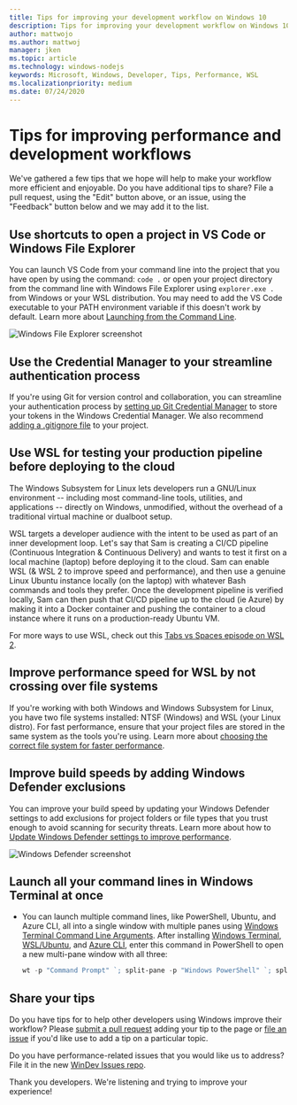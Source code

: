 ```yaml
---
title: Tips for improving your development workflow on Windows 10
description: Tips for improving your development workflow on Windows 10.
author: mattwojo 
ms.author: mattwoj 
manager: jken
ms.topic: article
ms.technology: windows-nodejs
keywords: Microsoft, Windows, Developer, Tips, Performance, WSL
ms.localizationpriority: medium
ms.date: 07/24/2020
---
```


# Tips for improving performance and development workflows

We've gathered a few tips that we hope will help to make your workflow more efficient and enjoyable. Do you have additional tips to share? File a pull request, using the "Edit" button above, or an issue, using the "Feedback" button below and we may add it to the list.

## Use shortcuts to open a project in VS Code or Windows File Explorer

You can launch VS Code from your command line into the project that you have open by using the command: `code .` or open your project directory from the command line with Windows File Explorer using `explorer.exe .` from Windows or your WSL distribution. You may need to add the VS Code executable to your PATH environment variable if this doesn't work by default. Learn more about [Launching from the Command Line](https://code.visualstudio.com/docs/editor/command-line#_launching-from-command-line).

![Windows File Explorer screenshot](../images/wsl-file-explorer.png)

## Use the Credential Manager to your streamline authentication process

If you're using Git for version control and collaboration, you can streamline your authentication process by [setting up Git Credential Manager](/windows/wsl/tutorials/wsl-git#git-credential-manager-setup) to store your tokens in the Windows Credential Manager. We also recommend [adding a .gitignore file](/windows/wsl/tutorials/wsl-git#adding-a-git-ignore-file) to your project.

## Use WSL for testing your production pipeline before deploying to the cloud

The Windows Subsystem for Linux lets developers run a GNU/Linux environment -- including most command-line tools, utilities, and applications -- directly on Windows, unmodified, without the overhead of a traditional virtual machine or dualboot setup.

WSL targets a developer audience with the intent to be used as part of an inner development loop. Let's say that Sam is creating a CI/CD pipeline (Continuous Integration & Continuous Delivery) and wants to test it first on a local machine (laptop) before deploying it to the cloud. Sam can enable WSL (& WSL 2 to improve speed and performance), and then use a genuine Linux Ubuntu instance locally (on the laptop) with whatever Bash commands and tools they prefer. Once the development pipeline is verified locally, Sam can then push that CI/CD pipeline up to the cloud (ie Azure) by making it into a Docker container and pushing the container to a cloud instance where it runs on a production-ready Ubuntu VM.

For more ways to use WSL, check out this [Tabs vs Spaces episode on WSL 2](https://channel9.msdn.com/Shows/Tabs-vs-Spaces/WSL2-Code-faster-on-the-Windows-Subsystem-for-Linux).

## Improve performance speed for WSL by not crossing over file systems

If you're working with both Windows and Windows Subsystem for Linux, you have two file systems installed: NTSF (Windows) and WSL (your Linux distro). For fast performance, ensure that your project files are stored in the same system as the tools you're using. Learn more about [choosing the correct file system for faster performance](/windows/wsl/compare-versions#use-the-linux-file-system-for-faster-performance).

## Improve build speeds by adding Windows Defender exclusions

You can improve your build speed by updating your Windows Defender settings to add exclusions for project folders or file types that you trust enough to avoid scanning for security threats. Learn more about how to [Update Windows Defender settings to improve performance](../android/defender-settings.md).

![Windows Defender screenshot](../images/windows-defender-exclusions.png)

## Launch all your command lines in Windows Terminal at once

* You can launch multiple command lines, like PowerShell, Ubuntu, and Azure CLI, all into a single window with multiple panes using [Windows Terminal Command Line Arguments](/windows/terminal/command-line-arguments?tabs=powershell#multiple-panes). After installing [Windows Terminal](/windows/terminal/get-started), [WSL/Ubuntu](/windows/wsl/install-win10), and [Azure CLI](/cli/azure/install-azure-cli?view=azure-cli-latest), enter this command in PowerShell to open a new multi-pane window with all three:

    ```powershell
    wt -p "Command Prompt" `; split-pane -p "Windows PowerShell" `; split-pane -H wsl.exe
    ```

## Share your tips

Do you have tips for to help other developers using Windows improve their workflow? Please [submit a pull request](https://github.com/MicrosoftDocs/windows-uwp/edit/docs/hub/dev-environment/overview.md) adding your tip to the page or [file an issue](https://github.com/MicrosoftDocs/windows-uwp/issues/new?title=&body=%0A%0A%5BEnter%20feedback%20here%5D%0A%0A%0A---%0A%23%23%23%23%20Document%20Details%0A%0A%E2%9A%A0%20*Do%20not%20edit%20this%20section.%20It%20is%20required%20for%20docs.microsoft.com%20%E2%9E%9F%20GitHub%20issue%20linking.*%0A%0A*%20ID%3A%207779352b-7b4e-dad8-7c1b-b9aba2c5e561%0A*%20Version%20Independent%20ID%3A%20a5b81b80-87a1-b6e2-8936-baf6c1a0b9c5%0A*%20Content%3A%20%5BSet%20up%20your%20Windows%2010%20development%20environment%5D(https%3A%2F%2Fdocs.microsoft.com%2Fen-us%2Fwindows%2Fdev-environment%2Foverview)%0A*%20Content%20Source%3A%20%5Bhub%2Fdev-environment%2Foverview.md%5D(https%3A%2F%2Fgithub.com%2FMicrosoftDocs%2Fwindows-uwp%2Fblob%2Fdocs%2Fhub%2Fdev-environment%2Foverview.md)%0A*%20Product%3A%20**dev-environment**%0A*%20Technology%3A%20**windows-nodejs**) if you'd like use to add a tip on a particular topic.

Do you have performance-related issues that you would like us to address? File it in the new [WinDev Issues repo](https://github.com/microsoft/windev).

Thank you developers. We're listening and trying to improve your experience!